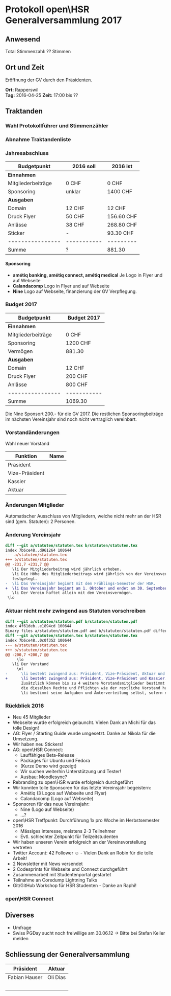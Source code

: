 # Protokoll open\HSR Generalversammlung 2017

## Anwesend

Total Stimmenzahl: ?? Stimmen 

## Ort und Zeit

Eröffnung der GV durch den Präsidenten.

**Ort:** Rapperswil  
**Tag:** 2016-04-25
**Zeit:** 17:00 bis ??

## Traktanden

### Wahl Protokollführer und Stimmenzähler

### Abnahme Traktandenliste 

### Jahresabschluss

Budgetpunkt     | 2016 soll | 2016 ist |
----------------|---------- |--------- |
**Einnahmen**   |           |
Mitgliederbeiträge | 0 CHF  | 0 CHF
Sponsoring      | unklar    | 1400 CHF
**Ausgaben**    |           |
Domain          | 12 CHF    | 12 CHF
Druck Flyer     | 50 CHF    | 156.60 CHF
Anlässe         | 38 CHF    | 268.80 CHF
Sticker         | -         | 93.30 CHF
----------------|-----------|--------- |
Summe           | ?         | 881.30 

#### Sponsoring

- **amétiq banking, amétiq connect, amétiq medical**
  Je Logo in Flyer und auf Webseite
- **Calandacomp**
  Logo in Flyer und auf Webseite
- **Nine**
  Logo auf Webseite, finanzierung der GV Verpflegung.


### Budget 2017

Budgetpunkt     | Budget 2017
----------------|------------
**Einnahmen**   |
Mitgliederbeiträge | 0 CHF
Sponsoring      | 1200 CHF
Vermögen        | 881.30
**Ausgaben**    |
Domain          | 12 CHF
Druck Flyer     | 200 CHF
Anlässe         | 800 CHF
----------------|-----------|
Summe           | 1069.30   |


Die Nine Sponsort 200.- für die GV 2017.
Die restlichen Sponsoringbeiträge im nächsten Vereinsjahr sind noch *nicht* vertraglich vereinbart.

### Vorstandänderungen

Wahl neuer Vorstand

Funktion  | Name
----------|---------------
Präsident | 
Vize-Präsident | 
Kassier   | 
Aktuar    | 


### Änderungen Mitglieder

Automatischer Ausschluss von Mitgliedern, welche nicht mehr an der HSR sind (gem. Statuten): 2 Personen.

### Änderung Vereinsjahr

```diff
diff --git a/statuten/statuten.tex b/statuten/statuten.tex
index 7b6ce48..d961264 100644
--- a/statuten/statuten.tex
+++ b/statuten/statuten.tex
@@ -231,7 +231,7 @@
   \li Der Mitgliederbeitrag wird jährlich erhoben.
   \li Die Höhe des Mitgliederbeitrags wird jährlich von der Vereinsversammlung
   festgelegt.
-  \li Das Vereinsjahr beginnt mit dem Frühlings-Semester der HSR.
+  \li Das Vereinsjahr beginnt am 1. Oktober und endet am 30. September.
   \li Der Verein haftet allein mit dem Vereinsvermögen.
 \lo
```


### Aktuar nicht mehr zwingend aus Statuten vorschreiben

```diff
diff --git a/statuten/statuten.pdf b/statuten/statuten.pdf
index 4f61deb..e1894cd 100644
Binary files a/statuten/statuten.pdf and b/statuten/statuten.pdf differ
diff --git a/statuten/statuten.tex b/statuten/statuten.tex
index 7b6ce48..0c0f352 100644
--- a/statuten/statuten.tex
+++ b/statuten/statuten.tex
@@ -200,7 +200,7 @@
     \lo
   \li Der Vorstand
     \ol
-      \li besteht zwingend aus: Präsident, Vize-Präsident, Aktuar und Kassier.
+      \li besteht zwingend aus: Präsident, Vize-Präsident und Kassier.
       Zusätzlich können bis zu 4 weitere Vorstandsmitglieder bestimmt werden,
       die dieselben Rechte und Pflichten wie der restliche Vorstand haben.
       \li bestimmt seine Aufgaben und Ämterverteilung selbst, sofern nicht von
```

### Rückblick 2016

- Neu 45 Mitglieder
- Webseite wurde erfolgreich gelauncht. Vielen Dank an Michi für das tolle Design!
- AG: Flyer / Starting Guide wurde umgesetzt. Danke an Nikola für die Umsetzung.
- Wir haben neu Stickers!
- AG: open\HSR Connect:
  - Lauffähiges Beta-Release
  - Packages für Ubuntu und Fedora
  - (Kurze Demo wird gezeigt)
  - Wir suchen weiterhin Unterstützung und Tester!
  - Ausbau: Moodlesync?
- Rebranding zu open\HSR wurde erfolgreich durchgeführt
- Wir konnten tolle Sponsoren für das letzte Vereinsjahr begeistern:
  - Amétiq (3 Logos auf Webseite und Flyer)
  - Calandacomp (Logo auf Webseite)
- Sponsoren für das neue Vereinsjahr:
  - Nine (Logo auf Webseite)
  - ...?
- open\HSR Treffpunkt: Durchführung 1x pro Woche im Herbstsemester 2016
  - Mässiges interesse, meistens 2-3 Teilnehmer
  - Evtl. schlechter Zeitpunkt für Teilzeitstudenten
- Wir haben unseren Verein erfolgreich an der Vereinsvorstellung vertreten
- Twitter Account: 42 Follower ☺️ - Vielen Dank an Robin für die tolle Arbeit!
- 2 Newsletter mit News versendet
- 2 Codesprints für Webseite und Connect durchgeführt
- Zusammenarbeit mit Studentenportal gestartet
- Teilnahme an Coredump Lightning Talks
- Git/GitHub Workshop für HSR Studenten - Danke an Raphi!

### open\HSR Connect

## Diverses

- Umfrage
- Swiss PGDay sucht noch freiwillige am 30.06.12 -> Bitte bei Stefan Keller melden

## Schliessung der Generalversammlung



Präsident | Aktuar
------------|----------
Fabian Hauser | Oli Dias
&nbsp; | &nbsp;

